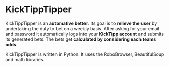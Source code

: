 # KickTippTipper
KickTippTipper is an **automative better**. Its goal is to **relieve the user** by undertaking the duty to bet on a weekly
basis. After asking for your email and password it automatically logs into your **KickTipp account** and
submits its generated bets. The bets get **calculated by considering each teams odds**.

KickTippTipper is written in Python. It uses the RoboBrowser, BeautifulSoup and math libraries.
